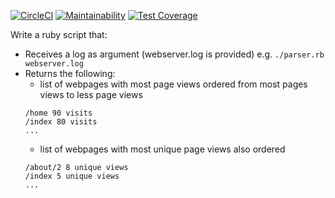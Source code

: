 [![CircleCI](https://circleci.com/gh/klaudia-janiec/logs_parser.svg?style=svg)](https://circleci.com/gh/klaudia-janiec/logs_parser) [![Maintainability](https://api.codeclimate.com/v1/badges/b897ab1071965fbc5f39/maintainability)](https://codeclimate.com/github/klaudia-janiec/logs_parser/maintainability) [![Test Coverage](https://api.codeclimate.com/v1/badges/b897ab1071965fbc5f39/test_coverage)](https://codeclimate.com/github/klaudia-janiec/logs_parser/test_coverage)

Write a ruby script that:
- Receives a log as argument (webserver.log is provided) e.g. `./parser.rb webserver.log`
- Returns the following:
  - list of webpages with most page views ordered from most pages views to less page views
  ```
  /home 90 visits
  /index 80 visits
  ...
  ```
  - list of webpages with most unique page views also ordered
  ```
  /about/2 8 unique views
  /index 5 unique views
  ...
  ```
